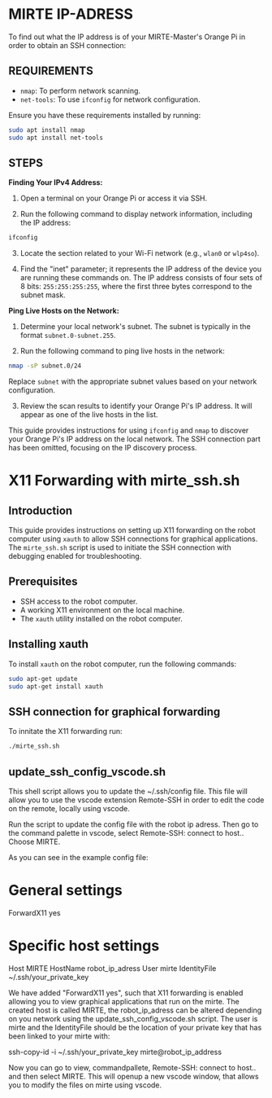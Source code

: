 # MIRTE IP-ADRESS

To find out what the IP address is of your MIRTE-Master's Orange Pi in order to obtain an SSH connection:

## REQUIREMENTS

- `nmap`: To perform network scanning.
- `net-tools`: To use `ifconfig` for network configuration.

Ensure you have these requirements installed by running:

```bash
sudo apt install nmap
sudo apt install net-tools
```

## STEPS

**Finding Your IPv4 Address:**

1. Open a terminal on your Orange Pi or access it via SSH.

2. Run the following command to display network information, including the IP address:

```bash
ifconfig
```

3. Locate the section related to your Wi-Fi network (e.g., `wlan0` or `wlp4so`).

4. Find the "inet" parameter; it represents the IP address of the device you are running these commands on. The IP address consists of four sets of 8 bits: `255:255:255:255`, where the first three bytes correspond to the subnet mask.

**Ping Live Hosts on the Network:**

1. Determine your local network's subnet. The subnet is typically in the format `subnet.0-subnet.255`.

2. Run the following command to ping live hosts in the network:

```bash
nmap -sP subnet.0/24
```

Replace `subnet` with the appropriate subnet values based on your network configuration.

3. Review the scan results to identify your Orange Pi's IP address. It will appear as one of the live hosts in the list.

This guide provides instructions for using `ifconfig` and `nmap` to discover your Orange Pi's IP address on the local network. The SSH connection part has been omitted, focusing on the IP discovery process.

# X11 Forwarding with mirte_ssh.sh

## Introduction

This guide provides instructions on setting up X11 forwarding on the robot computer using `xauth` to allow SSH connections for graphical applications. The `mirte_ssh.sh` script is used to initiate the SSH connection with debugging enabled for troubleshooting.

## Prerequisites

- SSH access to the robot computer.
- A working X11 environment on the local machine.
- The `xauth` utility installed on the robot computer.

## Installing xauth

To install `xauth` on the robot computer, run the following commands:

```bash
sudo apt-get update
sudo apt-get install xauth
```

## SSH connection for graphical forwarding

To innitate the X11 forwarding run:

```bash
./mirte_ssh.sh
```

## update_ssh_config_vscode.sh

This shell script allows you to update the ~/.ssh/config file. This file will allow you to use the vscode extension Remote-SSH in order to edit the code on the remote, locally using vscode.

Run the script to update the config file with the robot ip adress. Then go to the command palette in vscode, select Remote-SSH: connect to host.. Choose MIRTE.

As you can see in the example config file:

# General settings

ForwardX11 yes

# Specific host settings

Host MIRTE
HostName robot_ip_adress
User mirte
IdentityFile ~/.ssh/your_private_key

We have added "ForwardX11 yes", such that X11 forwarding is enabled allowing you to view graphical applications that run on the mirte. The created host is called MIRTE, the robot_ip_adress can be altered depending on you network using the update_ssh_config_vscode.sh script. The user is mirte and the IdentityFile should be the location of your private key that has been linked to your mirte with:

ssh-copy-id -i ~/.ssh/your_private_key mirte@robot_ip_address

Now you can go to view, commandpallete, Remote-SSH: connect to host..
and then select MIRTE. This will openup a new vscode window, that allows you to modify the files on mirte using vscode.
